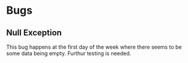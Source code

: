 # Bugs

## Null Exception
This bug happens at the first day of the week where there seems to be some data being empty. Furthur testing is needed.
